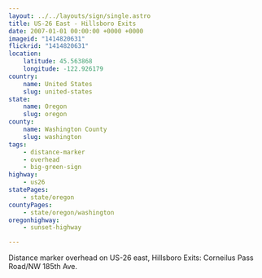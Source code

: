 ```yaml
---
layout: ../../layouts/sign/single.astro
title: US-26 East - Hillsboro Exits
date: 2007-01-01 00:00:00 +0000 +0000
imageid: "1414820631"
flickrid: "1414820631"
location:
    latitude: 45.563868
    longitude: -122.926179
country:
    name: United States
    slug: united-states
state:
    name: Oregon
    slug: oregon
county:
    name: Washington County
    slug: washington
tags:
    - distance-marker
    - overhead
    - big-green-sign
highway:
    - us26
statePages:
    - state/oregon
countyPages:
    - state/oregon/washington
oregonhighway:
    - sunset-highway

---
```

Distance marker overhead on US-26 east, Hillsboro Exits: Corneilus Pass Road/NW 185th Ave.
